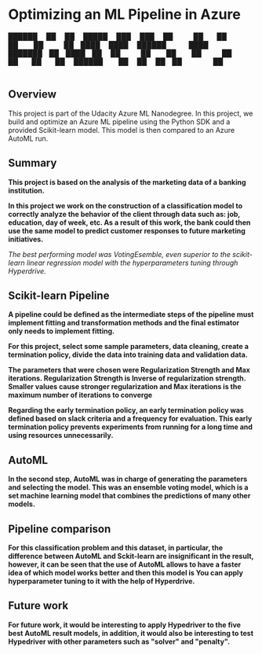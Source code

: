 # Optimizing an ML Pipeline in Azure



██████  ██    ██      █████  ███    ███ 
██   ██  ██  ██      ██   ██ ████  ████ 
██████    ████       ███████ ██ ████ ██ 
██   ██    ██        ██   ██ ██  ██  ██ 
██████     ██        ██   ██ ██      ██ 
                                        
                                        


## Overview

This project is part of the Udacity Azure ML Nanodegree.
In this project, we build and optimize an Azure ML pipeline using the Python SDK and a provided Scikit-learn model.
This model is then compared to an Azure AutoML run.

## Summary

**This project is based on the analysis of the marketing data of a banking institution.**

**In this project we work on the construction of a classification model to correctly analyze the behavior of the client through data such as: job, education, day of week, etc. As a result of this work, the bank could then use the same model to predict customer responses to future marketing initiatives.**

_The best performing model was VotingEsemble, even superior to the scikit-learn linear regression model with the hyperparameters tuning through Hyperdrive._

## Scikit-learn Pipeline

**A pipeline could be defined as the intermediate steps of the pipeline must implement fitting and transformation methods and the final estimator only needs to implement fitting.**

**For this project, select some sample parameters, data cleaning, create a termination policy, divide the data into training data and validation data.**

**The parameters that were chosen were Regularization Strength and Max iterations. Regularization Strength is Inverse of regularization strength. Smaller values cause stronger regularization and Max iterations is the maximum number of iterations to converge**

**Regarding the early termination policy, an early termination policy was defined based on slack criteria and a frequency for evaluation. This early termination policy prevents experiments from running for a long time and using resources unnecessarily.**

## AutoML

**In the second step, AutoML was in charge of generating the parameters and selecting the model. This was an ensemble voting model, which is a set machine learning model that combines the predictions of many other models.**

## Pipeline comparison

**For this classification problem and this dataset, in particular, the difference between AutoML and Sckit-learn are insignificant in the result, however, it can be seen that the use of AutoML allows to have a faster idea of which model works better and then this model is You can apply hyperparameter tuning to it with the help of Hyperdrive.**

## Future work

**For future work, it would be interesting to apply Hypedriver to the five best AutoML result models, in addition, it would also be interesting to test Hypedriver with other parameters such as "solver" and "penalty".**
